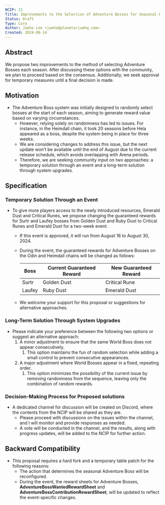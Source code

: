 ```yaml
---
NCIP: 21
Title: Improvements to the Selection of Adventure Bosses for Seasonal Bosses
Status: Draft
Type: Core
Author: Jaeho Lee <jaeho@planetariumhq.com>
Created: 2024-08-14
---
```





## **Abstract**

We propose two improvements to the method of selecting Adventure Bosses each season. After discussing these options with the community, we plan to proceed based on the consensus. Additionally, we seek approval for temporary measures until a final decision is made.

## **Motivation**

- The Adventure Boss system was initially designed to randomly select bosses at the start of each season, aiming to generate reward value based on varying circumstances.
    - However, relying solely on randomness has led to issues. For instance, in the Heimdall chain, it took 20 seasons before Hela appeared as a boss, despite the system being in place for three weeks.
    - We are considering changes to address this issue, but the next update won't be available until the end of August due to the current release schedule, which avoids overlapping with Arena periods.
    - Therefore, we are seeking community input on two approaches: a temporary solution through an event and a long-term solution through system upgrades.

## **Specification**

### Temporary Solution Through an Event

- To give more players access to the newly introduced resources, Emerald Dust and Critical Runes, we propose changing the guaranteed rewards for Surtr and Laufey bosses from Golden Dust and Ruby Dust to Critical Runes and Emerald Dust for a two-week event.
    - If this event is approved, it will run from August 16 to August 30, 2024.
    - During the event, the guaranteed rewards for Adventure Bosses on the Odin and Heimdall chains will be changed as follows:
        
        
        | Boss | Current Guaranteed Reward | New Guaranteed Reward |
        | --- | --- | --- |
        | Surtr | Golden Dust | Critical Rune |
        | Laufey | Ruby Dust | Emerald Dust |
    - We welcome your support for this proposal or suggestions for alternative approaches.

### Long-Term Solution Through System Upgrades

- Please indicate your preference between the following two options or suggest an alternative approach:
    1. A minor adjustment to ensure that the same World Boss does not appear consecutively.
        1. This option maintains the fun of random selection while adding a small control to prevent consecutive appearances.
    2. A major adjustment where World Bosses appear in a fixed, repeating order.
        1. This option minimizes the possibility of the current issue by removing randomness from the sequence, leaving only the combination of random rewards.

### Decision-Making Process for Proposed solutions

- A dedicated channel for discussion will be created on Discord, where the contents from the NCIP will be shared as they are.
    - Please proceed with discussions on the issues within the channel, and I will monitor and provide responses as needed.
    - A vote will be conducted in the channel, and the results, along with progress updates, will be added to the NCIP for further action.

## **Backward Compatibility**

- This proposal requires a hard fork and a temporary table patch for the following reasons:
    - The action that determines the seasonal Adventure Boss will be reconfigured.
    - During the event, the reward sheets for Adventure Bosses, **AdventureBossWantedRewardSheet** and **AdventureBossContributionRewardSheet**, will be updated to reflect the event-specific changes.